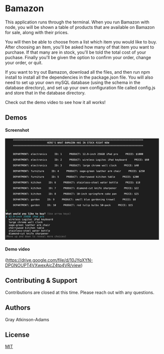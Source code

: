 # Bamazon

This application runs through the terminal. When you run Bamazon with node, you will be shown a table of products that are available on Bamazon for sale, along with their prices.

You will then be able to choose from a list which item you would like to buy. After choosing an item, you'll be asked how many of that item you want to purchase. If that many are in stock, you'll be told the total cost of your puchase. Finally you'll be given the option to confirm your order, change your order, or quit. 

If you want to try out Bamazon, download all the files, and then run npm install to install all the dependencies in the package.json file. You will also need to set up your own mySQL database (using the schema in the database directory), and set up your own configuration file called config.js and store that in the database directory. 

Check out the demo video to see how it all works!


## Demos

#### Screenshot

![Screenshot](./assets/bamazon-screenshot.png)

#### Demo video

(https://drive.google.com/file/d/10JYqXYN-DPGNOUPT4VXwexAicZ4tp4VR/view)


## Contributing & Support

Contributions are closed at this time. Please reach out with any questions.


## Authors

Gray Atkinson-Adams


## License

[MIT](https://choosealicense.com/licenses/mit/)